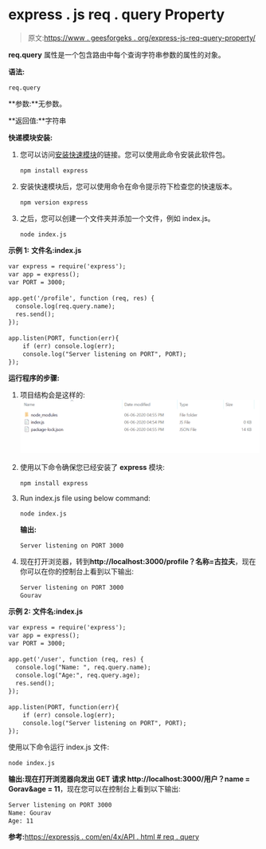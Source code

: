# express . js req . query Property

> 原文:[https://www . geesforgeks . org/express-js-req-query-property/](https://www.geeksforgeeks.org/express-js-req-query-property/)

**req.query** 属性是一个包含路由中每个查询字符串参数的属性的对象。

**语法:**

```
req.query
```

**参数:**无参数。

**返回值:**字符串

**快递模块安装:**

1.  您可以访问[安装快速模块](https://www.npmjs.com/package/express)的链接。您可以使用此命令安装此软件包。

    ```
    npm install express
    ```

2.  安装快速模块后，您可以使用命令在命令提示符下检查您的快速版本。

    ```
    npm version express
    ```

3.  之后，您可以创建一个文件夹并添加一个文件，例如 index.js。

    ```
    node index.js
    ```

**示例 1:** **文件名:index.js**

```
var express = require('express');
var app = express(); 
var PORT = 3000;

app.get('/profile', function (req, res) {
  console.log(req.query.name);
  res.send();
});

app.listen(PORT, function(err){
    if (err) console.log(err);
    console.log("Server listening on PORT", PORT);
});
```

**运行程序的步骤:**

1.  项目结构会是这样的:
    ![](img/3209d9b4369c180282a34be8070d7d6e.png)
2.  使用以下命令确保您已经安装了 **express** 模块:

    ```
    npm install express
    ```

3.  Run index.js file using below command:

    ```
    node index.js
    ```

    **输出:**

    ```
    Server listening on PORT 3000

    ```

4.  现在打开浏览器，转到**http://localhost:3000/profile？名称=古拉夫**，现在你可以在你的控制台上看到以下输出:

    ```
    Server listening on PORT 3000
    Gourav

    ```

**示例 2:** **文件名:index.js**

```
var express = require('express');
var app = express(); 
var PORT = 3000;

app.get('/user', function (req, res) {
  console.log("Name: ", req.query.name);
  console.log("Age:", req.query.age);
  res.send();
});

app.listen(PORT, function(err){
    if (err) console.log(err);
    console.log("Server listening on PORT", PORT);
});
```

使用以下命令运行 index.js 文件:

```
node index.js
```

**输出:**现在打开浏览器向**发出 GET 请求 http://localhost:3000/用户？name = Gorav&age = 11**，现在您可以在控制台上看到以下输出:

```
Server listening on PORT 3000
Name: Gourav
Age: 11

```

**参考:**[https://expressjs . com/en/4x/API . html # req . query](https://expressjs.com/en/4x/api.html#req.query)